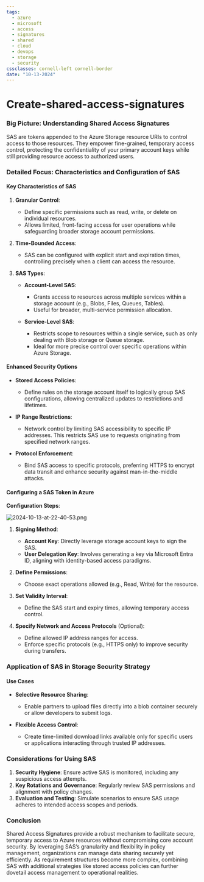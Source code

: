 ```yaml
---
tags:
  - azure
  - microsoft
  - access
  - signatures
  - shared
  - cloud
  - devops
  - storage
  - security
cssclasses: cornell-left cornell-border
date: "10-13-2024"
---
```


# Create-shared-access-signatures

### Big Picture: Understanding Shared Access Signatures

SAS are tokens appended to the Azure Storage resource URIs to control access to those resources. They empower fine-grained, temporary access control, protecting the confidentiality of your primary account keys while still providing resource access to authorized users.

### Detailed Focus: Characteristics and Configuration of SAS

#### Key Characteristics of SAS

1. **Granular Control**:
   - Define specific permissions such as read, write, or delete on individual resources.
   - Allows limited, front-facing access for user operations while safeguarding broader storage account permissions.

2. **Time-Bounded Access**:
   - SAS can be configured with explicit start and expiration times, controlling precisely when a client can access the resource.

3. **SAS Types**:

   - **Account-Level SAS**:
     - Grants access to resources across multiple services within a storage account (e.g., Blobs, Files, Queues, Tables).
     - Useful for broader, multi-service permission allocation.

   - **Service-Level SAS**:
     - Restricts scope to resources within a single service, such as only dealing with Blob storage or Queue storage.
     - Ideal for more precise control over specific operations within Azure Storage.

#### Enhanced Security Options

- **Stored Access Policies**: 
  - Define rules on the storage account itself to logically group SAS configurations, allowing centralized updates to restrictions and lifetimes.

- **IP Range Restrictions**:
  - Network control by limiting SAS accessibility to specific IP addresses. This restricts SAS use to requests originating from specified network ranges.

- **Protocol Enforcement**:
  - Bind SAS access to specific protocols, preferring HTTPS to encrypt data transit and enhance security against man-in-the-middle attacks.

#### Configuring a SAS Token in Azure

**Configuration Steps**:


![2024-10-13-at-22-40-53.png](2024-10-13-at-22-40-53.png)

1. **Signing Method**:
   - **Account Key**: Directly leverage storage account keys to sign the SAS.
   - **User Delegation Key**: Involves generating a key via Microsoft Entra ID, aligning with identity-based access paradigms.

2. **Define Permissions**:
   - Choose exact operations allowed (e.g., Read, Write) for the resource.

3. **Set Validity Interval**:
   - Define the SAS start and expiry times, allowing temporary access control.

4. **Specify Network and Access Protocols** (Optional):
   - Define allowed IP address ranges for access.
   - Enforce specific protocols (e.g., HTTPS only) to improve security during transfers.

### Application of SAS in Storage Security Strategy

#### Use Cases

- **Selective Resource Sharing**:
  - Enable partners to upload files directly into a blob container securely or allow developers to submit logs.

- **Flexible Access Control**:
  - Create time-limited download links available only for specific users or applications interacting through trusted IP addresses.

### Considerations for Using SAS

1. **Security Hygiene**: Ensure active SAS is monitored, including any suspicious access attempts.
2. **Key Rotations and Governance**: Regularly review SAS permissions and alignment with policy changes.
3. **Evaluation and Testing**: Simulate scenarios to ensure SAS usage adheres to intended access scopes and periods.

### Conclusion

Shared Access Signatures provide a robust mechanism to facilitate secure, temporary access to Azure resources without compromising core account security. By leveraging SAS’s granularity and flexibility in policy management, organizations can manage data sharing securely yet efficiently. As requirement structures become more complex, combining SAS with additional strategies like stored access policies can further dovetail access management to operational realities.
